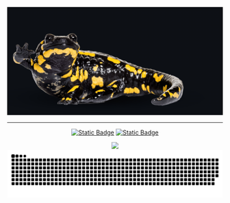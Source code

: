 <div id="header" align="center">
  <img src="https://github.com/korotasz/korotasz/blob/main/salamanderBanner.gif" height="44%"/>
</div>

---

<p align="center">
  <a href="https://www.researchgate.net/profile/Alexis-Korotasz"><img alt="Static Badge" 
                                                                   src="https://img.shields.io/badge/ResearchGate-%2300CCBB?style=plastic&logo=ResearchGate&logoColor=%23ffffff&labelColor=%2300CCBB&color=%2300CCBB"
                                                                   width="150" height="25"></a>
  <a href="https://scholar.google.com/citations?user=E0jk8lUAAAAJ&hl=en"><img alt="Static Badge" 
                                                                           src="https://img.shields.io/badge/Google_Scholar-%234285F4?style=plastic&logo=Google%20Scholar&logoColor=%23ffffff&labelColor=%234285F4&color=%234285F4"
                                                                           width="150" height="25"></a>
</p>

<div align="center">
  <img height="200" src="https://github-readme-streak-stats.herokuapp.com/?user=korotasz&theme=shadow_green"/>
</div>



<picture align="center">
  <source media="(prefers-color-scheme: dark)" srcset="https://github.com/korotasz/korotasz/blob/output/github-snake-dark.svg" />
  <source media="(prefers-color-scheme: light)" srcset="https://github.com/korotasz/korotasz/blob/output/github-snake.svg" />
  <img alt="github-snake" src="github-snake.svg" />
</picture>
